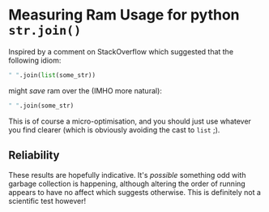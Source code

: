 # Measuring Ram Usage for python `str.join()`

Inspired by a comment on StackOverflow which suggested that the following idiom:

```python
" ".join(list(some_str))
```

might *save* ram over the (IMHO more natural):

```python
" ".join(some_str)
```

This is of course a micro-optimisation, and you should just use whatever you
find clearer (which is obviously avoiding the cast to `list` ;).


## Reliability

These results are hopefully indicative.  It's *possible* something odd with
garbage collection is happening, although altering the order of running appears
to have no affect which suggests otherwise.  This is definitely not a scientific
test however!




